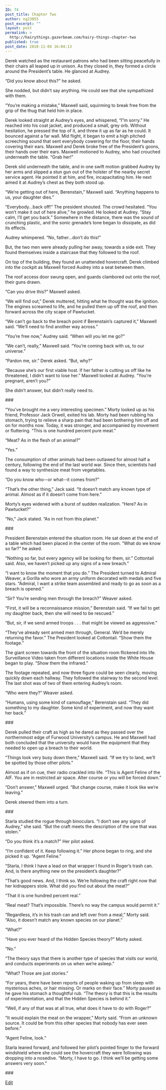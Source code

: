 ```yaml
---
ID: 74
post_title: Chapter Two
author: ng23055
post_excerpt: ""
layout: post
permalink: >
  http://hairythings.gazerbeam.com/hairy-things-chapter-two
published: true
post_date: 2018-11-04 16:04:13
---
```

<p>Derek watched as the restaurant patrons who had been sitting peacefully in their chairs all leaped up in unison. As they closed in, they formed a circle around the President’s table. He glanced at Audrey.</p>
<p>“Did you know about this?” he asked.</p>
<p>She nodded, but didn’t say anything. He could see that she sympathized with them.</p>
<p>“You’re making a mistake,” Maxwell said, squirming to break free from the grip of the thug that held him in place.</p>
<p>Derek looked straight at Audrey’s eyes, and whispered, “I”m sorry.” He reached into his coat jacket, and produced a small, grey orb. Without hesitation, he pressed the top of it, and threw it up as far as he could. It bounced against a far wall. Mid flight, it began to emit a high pitched screeching sound that sent everybody cowering for the floor, their hands covering their ears. Maxwell and Derek broke free of the President’s goons, their hands over their ears. Maxwell motioned to Audrey, who had crouched underneath the table. “Grab her!”</p>
<p>Derek slid underneath the table, and in one swift motion grabbed Audrey by her arms and slipped a stun gun out of the holster of the nearby secret service agent. He pointed it at him, and fire, incapacitating him. He next aimed it at Audrey’s chest as they both stood up.</p>
<p>“We’re getting out of here, Berenstain,” Maxwell said. “Anything happens to us, your daughter dies.”</p>
<p>“Everybody...back off!” The president shouted. The crowd hesitated. “You won’t make it out of here alive,” he growled. He looked at Audrey. “Stay calm, I’ll get you back.”  Somewhere in the distance, there was the sound of crunching plastic, and the sonic grenade’s tone began to dissipate, as did its effects.</p>
<p>Audrey whimpered. “No, father...don’t do this!”</p>
<p>But, the two men were already pulling her away, towards a side exit. They found themselves inside a staircase that they followed to the roof.</p>
<p>On top of the building, they found an unattended hovercraft. Derek climbed into the cockpit as Maxwell forced Audrey into a seat between them.</p>
<p>The roof access door swung open, and guards clambored out onto the roof, their guns drawn.</p>
<p>“Can you drive this?” Maxwell asked.</p>
<p>“We will find out,” Derek muttered, hitting what he thought was the ignition. The engines screamed to life, and he pulled them up off the roof, and then forward across the city scape of Pawtucket.</p>
<p>“We can’t go back to the breach point if Berenstain’s captured it,” Maxwell said. “We’ll need to find another way across.”</p>
<p>“You’re free now,” Audrey said. “When will you let me go?”</p>
<p>“We can’t, really,” Maxwell said. “You’re coming back with us, to our universe.”</p>
<p>“Pardon me, sir.” Derek asked. “But, why?”</p>
<p>“Because she’s our first viable host. If her father is cutting us off like he threatened, I didn’t want to lose her.” Maxwell looked at Audrey. “You’re pregnant, aren’t you?”</p>
<p>She didn’t answer, but didn’t really need to.</p>
<p>###</p>
<p></p>
<p>“You’ve brought me a very interesting specimen.” Morty looked up as his friend, Professor Jack Orwell, exited his lab. Morty had been rubbing his stomach, trying to relieve a sharp pain that had been bothering him off and on for months now. Today, it was stronger, and accompanied by movement or fluttering. “This is one hundred percent pure meat.”</p>
<p>“Meat? As in the flesh of an animal?”</p>
<p>“Yes.”</p>
<p>The consumption of other animals had been outlawed for almost half a century, following the end of the last world war. Since then, scientists had found a way to synthesize meat from vegetables.</p>
<p>“Do you know who--or what--it comes from?”</p>
<p>“That’s the other thing,” Jack said. “It doesn’t match any known type of animal. Almost as if it doesn’t come from here.”</p>
<p>Morty’s eyes widened with a burst of sudden realization. “Here? As in Pawtucket?”</p>
<p>“No,” Jack stated. “As in not from this planet.”</p>
<p>###</p>
<p></p>
<p>President Berenstain entered the situation room. He sat down at the end of a table which had been placed in the center of the room. “What do we know so far?” he asked.</p>
<p>“Nothing so far, but every agency will be looking for them, sir.” Cottontail said. Also, we haven’t picked up any signs of a new breach.”</p>
<p>“I want to know the moment that you do.” The President turned to Admiral Weaver, a Gorilla who wore an army uniform decorated with medals and five stars. “Admiral, I want a strike team assembled and ready to go as soon as a breach is opened.”</p>
<p>“Sir? You’re sending men through the breach?” Weaver asked.</p>
<p>“First, it will be a reconnaissance mission,” Berenstain said. “If we fail to get my daughter back, then she will need to be rescued.”</p>
<p>“But, sir, if we send armed troops . . . that might be viewed as aggressive.”</p>
<p>“They’ve already sent armed men through, General. We’d be merely returning the favor.” The President looked at Cottontail. “Show them the footage.”</p>
<p>The giant screen towards the front of the situation room flickered into life. Surveillance Video taken from different locations inside the White House began to play. “Show them the infrared.”</p>
<p>The footage repeated, and now three figure could be seen clearly, moving quickly down each hallway. They followed the stairway to the second level. The last shot was of two of them entering Audrey’s room.</p>
<p>“Who were they?” Weaver asked.</p>
<p>“Humans, using some kind of camouflage,” Berenstain said. “They did something to my daughter. Some kind of experiment, and now they want her back.”</p>
<p>###</p>
<p>Derek pulled their craft as high as he dared as they passed over the northernmost edge of Furwood University’s campus. He and Maxwell had both concluded that the university would have the equipment that they needed to open up a breach to their world.</p>
<p>“Things look very busy down there,” Maxwell said. “If we try to land, we’ll be spotted by those other pilots.”</p>
<p>Almost as if on cue, their radio crackled into life. “This is Agent Feline of the AIF. You are in restricted air space. Alter course or you will be forced down.”</p>
<p>“Don’t answer,” Maxwell urged. “But change course, make it look like we’re leaving.”</p>
<p>Derek steered them into a turn.</p>
<p>###</p>
<p>Starla studied the rogue through binoculars. “I don’t see any signs of Audrey,” she said. “But the craft meets the description of the one that was stolen.”</p>
<p>“Do you think it’s a match?” Her pilot asked.</p>
<p>“I’m confident of it. Keep following it.” Her phone began to ring, and she picked it up. “Agent Feline.”</p>
<p>“Starla, I think I have a lead on that wrapper I found in Roger’s trash can. And, is there anything new on the president’s daughter?”</p>
<p>“That’s good news. And, I think so. We’re following the craft right now that her kidnappers stole. What did you find out about the meat?”</p>
<p>“That it is one hundred percent real.”</p>
<p>“Real meat? That’s impossible. There’s no way the campus would permit it.”</p>
<p>“Regardless, it’s in his trash can and left over from a meal,” Morty said. “Also, it doesn’t match any known species on our planet.”</p>
<p>“What?”</p>
<p>“Have you ever heard of the Hidden Species theory?” Morty asked.</p>
<p>“No.”</p>
<p>“The theory says that there is another type of species that visits our world, and conducts experiments on us when we’re asleep.”</p>
<p>“What? Those are just stories.”</p>
<p>“For years, there have been reports of people waking up from sleep with mysterious aches, or hair missing. Or marks on their face.” Morty paused as he gave his stomach a thoughtful rub. “The theory is that this is the results of experimentation, and that the Hidden Species is behind it.”</p>
<p>“Well, if any of that was at all true, what does it have to do with Roger?”</p>
<p>“It would explain the meat on the wrapper,” Morty said. “From an unknown source. It could be from this other species that nobody has ever seen before.”</p>
<p>“Agent Feline, look.”</p>
<p>Starla leaned forward, and followed her pilot’s pointed finger to the forward windshield where she could see the hovercraft they were following was dropping into a nosedive. “Morty, I have to go. I think we’ll be getting some answers very soon.”</p>
<p></p>
<p>###</p>
<p><a href="https://docs.google.com/document/d/1kugCe-YrgM1vM0ZArSX8jbgLhirBt_DvWod78y0sSt8/edit?usp=sharing">Edit</a></p>
<p></p>
